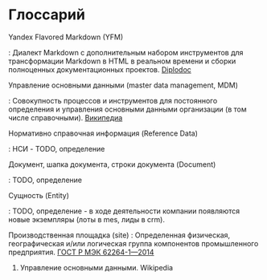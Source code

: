 # Глоссарий


Yandex Flavored Markdown (YFM)

:   Диалект Markdown с дополнительным набором инструментов для трансформации
Markdown в HTML в реальном времени и сборки полноценных документационных
проектов. [Diplodoc](https://diplodoc.com/docs/ru/index-yfm) 


Управление основными данными  (master data management, MDM) 

:   Совокупность процессов и инструментов для постоянного определения и управления
основными данными организации (в том числе справочными). [Википедиа](https://ru.wikipedia.org/wiki/Управление_основными_данными) 


Нормативно справочная информация (Reference Data)

: НСИ - TODO, определение


Документ, шапка документа, строки документа (Document)

: TODO, определение


Сущность (Entity)

: TODO, определение - в ходе деятельности компании появляются новые
экземпляры (лоты в mes, лиды в crm).


Производственная площадка (site)
:   Определенная физическая, географическая и/или логическая группа компонентов 
промышленного предприятия. [ГОСТ Р МЭК 62264-1—2014](https://protect.gost.ru/document.aspx?control=7&id=199781)



1. Управление основными данными. Wikipedia